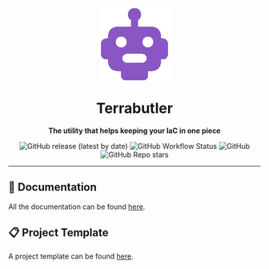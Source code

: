 <div align="center">

<img src="docs/assets/logo.png" align="center"/>

# Terrabutler

**The utility that helps keeping your IaC in one piece**

</div>

<div align="center">

![GitHub release (latest by date)](https://img.shields.io/github/v/release/montblu/terrabutler?color=8956c4&label=Latest%20Version&logo=Github&style=for-the-badge)
![GitHub Workflow Status](https://img.shields.io/github/actions/workflow/status/montblu/terrabutler/release.yml?color=8956c4&logo=Github&style=for-the-badge)
![GitHub](https://img.shields.io/github/license/montblu/terrabutler?color=8956c4&logo=Github&style=for-the-badge)
![GitHub Repo stars](https://img.shields.io/github/stars/montblu/terrabutler?color=8956c4&label=Repo%20Stars&style=for-the-badge)
</div>

---

## 📖 Documentation

All the documentation can be found [here](https://docs.montblu.eu/terrabutler).

## 📋 Project Template

A project template can be found [here](https://github.com/montblu/terrabutler-aws-template).

